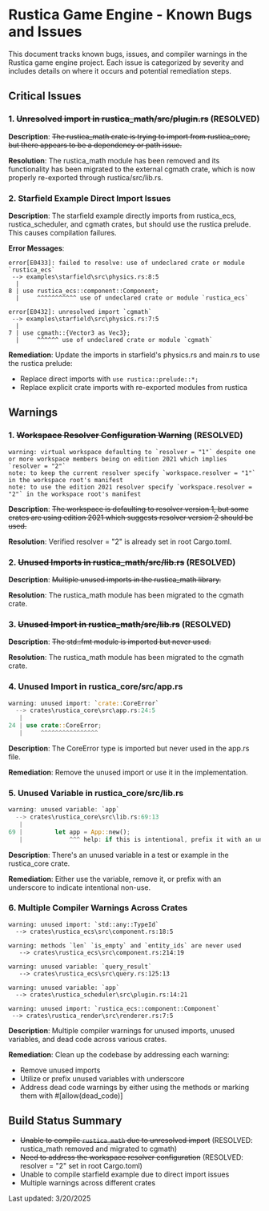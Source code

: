 # Rustica Game Engine - Known Bugs and Issues

This document tracks known bugs, issues, and compiler warnings in the Rustica game engine project. Each issue is categorized by severity and includes details on where it occurs and potential remediation steps.

## Critical Issues

### 1. ~~Unresolved import in rustica_math/src/plugin.rs~~ (RESOLVED)

**Description**: ~~The rustica_math crate is trying to import from rustica_core, but there appears to be a dependency or path issue.~~

**Resolution**: The rustica_math module has been removed and its functionality has been migrated to the external cgmath crate, which is now properly re-exported through rustica/src/lib.rs.

### 2. Starfield Example Direct Import Issues

**Description**: The starfield example directly imports from rustica_ecs, rustica_scheduler, and cgmath crates, but should use the rustica prelude. This causes compilation failures.

**Error Messages**:
```
error[E0433]: failed to resolve: use of undeclared crate or module `rustica_ecs`
 --> examples\starfield\src\physics.rs:8:5
  |
8 | use rustica_ecs::component::Component;
  |     ^^^^^^^^^^^ use of undeclared crate or module `rustica_ecs`

error[E0432]: unresolved import `cgmath`
 --> examples\starfield\src\physics.rs:7:5
  |
7 | use cgmath::{Vector3 as Vec3};
  |     ^^^^^^ use of undeclared crate or module `cgmath`
```

**Remediation**: Update the imports in starfield's physics.rs and main.rs to use the rustica prelude:
- Replace direct imports with `use rustica::prelude::*;`
- Replace explicit crate imports with re-exported modules from rustica

## Warnings

### 1. ~~Workspace Resolver Configuration Warning~~ (RESOLVED)

```
warning: virtual workspace defaulting to `resolver = "1"` despite one or more workspace members being on edition 2021 which implies `resolver = "2"`
note: to keep the current resolver specify `workspace.resolver = "1"` in the workspace root's manifest
note: to use the edition 2021 resolver specify `workspace.resolver = "2"` in the workspace root's manifest
```

**Description**: ~~The workspace is defaulting to resolver version 1, but some crates are using edition 2021 which suggests resolver version 2 should be used.~~

**Resolution**: Verified resolver = "2" is already set in root Cargo.toml.

### 2. ~~Unused Imports in rustica_math/src/lib.rs~~ (RESOLVED)

**Description**: ~~Multiple unused imports in the rustica_math library.~~

**Resolution**: The rustica_math module has been migrated to the cgmath crate.

### 3. ~~Unused Import in rustica_math/src/lib.rs~~ (RESOLVED)

**Description**: ~~The std::fmt module is imported but never used.~~

**Resolution**: The rustica_math module has been migrated to the cgmath crate.

### 4. Unused Import in rustica_core/src/app.rs

```rust
warning: unused import: `crate::CoreError`
  --> crates\rustica_core\src\app.rs:24:5
   |
24 | use crate::CoreError;
   |     ^^^^^^^^^^^^^^^^
```

**Description**: The CoreError type is imported but never used in the app.rs file.

**Remediation**: Remove the unused import or use it in the implementation.

### 5. Unused Variable in rustica_core/src/lib.rs

```rust
warning: unused variable: `app`
  --> crates\rustica_core\src\lib.rs:69:13
   |
69 |         let app = App::new();
   |             ^^^ help: if this is intentional, prefix it with an underscore: `_app`
```

**Description**: There's an unused variable in a test or example in the rustica_core crate.

**Remediation**: Either use the variable, remove it, or prefix with an underscore to indicate intentional non-use.

### 6. Multiple Compiler Warnings Across Crates

```
warning: unused import: `std::any::TypeId`
  --> crates\rustica_ecs\src\component.rs:18:5

warning: methods `len` `is_empty` and `entity_ids` are never used
   --> crates\rustica_ecs\src\component.rs:214:19

warning: unused variable: `query_result`
   --> crates\rustica_ecs\src\query.rs:125:13

warning: unused variable: `app`
  --> crates\rustica_scheduler\src\plugin.rs:14:21

warning: unused import: `rustica_ecs::component::Component`
 --> crates\rustica_render\src\renderer.rs:7:5
```

**Description**: Multiple compiler warnings for unused imports, unused variables, and dead code across various crates.

**Remediation**: Clean up the codebase by addressing each warning:
- Remove unused imports
- Utilize or prefix unused variables with underscore
- Address dead code warnings by either using the methods or marking them with #[allow(dead_code)]

## Build Status Summary

- ~~Unable to compile `rustica_math` due to unresolved import~~ (RESOLVED: rustica_math removed and migrated to cgmath)
- ~~Need to address the workspace resolver configuration~~ (RESOLVED: resolver = "2" set in root Cargo.toml)
- Unable to compile starfield example due to direct import issues
- Multiple warnings across different crates

Last updated: 3/20/2025
